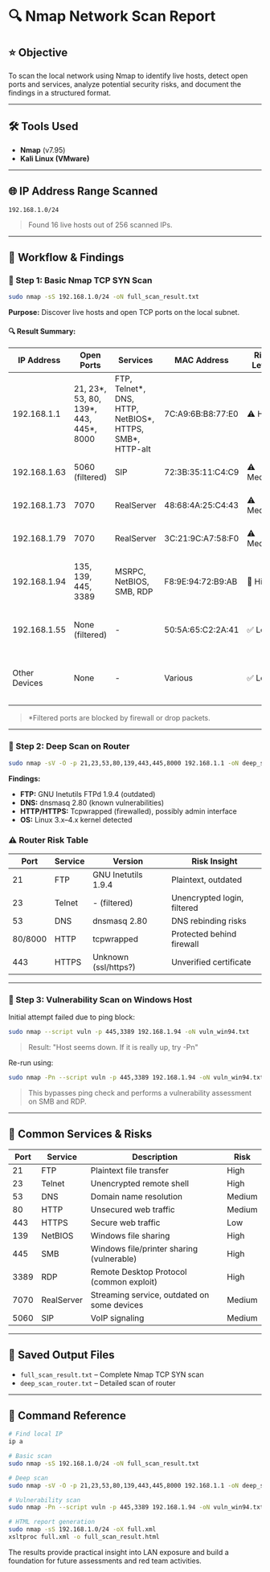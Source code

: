# 🔍 Nmap Network Scan Report

## ⭐ Objective

To scan the local network using Nmap to identify live hosts, detect open ports and services, analyze potential security risks, and document the findings in a structured format.

---

## 🛠 Tools Used

* **Nmap** (v7.95)
* **Kali Linux (VMware)**

---

## 🌐 IP Address Range Scanned

```
192.168.1.0/24
```

> Found 16 live hosts out of 256 scanned IPs.

---

## 🔄 Workflow & Findings

### 🔹 Step 1: Basic Nmap TCP SYN Scan

```bash
sudo nmap -sS 192.168.1.0/24 -oN full_scan_result.txt
```

**Purpose:** Discover live hosts and open TCP ports on the local subnet.

#### 🔍 Result Summary:

| IP Address    | Open Ports                                | Services                                                    | MAC Address          | Risk Level | Notes                                       |
| ------------- | ----------------------------------------- | ----------------------------------------------------------- | -------------------- | ---------- | ------------------------------------------- |
| 192.168.1.1   | 21, 23\*, 53, 80, 139\*, 443, 445\*, 8000 | FTP, Telnet\*, DNS, HTTP, NetBIOS\*, HTTPS, SMB\*, HTTP-alt | 7C\:A9:6B\:B8:77\:E0 | ⚠️ High    | Router admin interface with legacy services |
| 192.168.1.63  | 5060 (filtered)                           | SIP                                                         | 72:3B:35:11\:C4\:C9  | ⚠️ Medium  | Likely VoIP device                          |
| 192.168.1.73  | 7070                                      | RealServer                                                  | 48:68:4A:25\:C4:43   | ⚠️ Medium  | Media streaming service                     |
| 192.168.1.79  | 7070                                      | RealServer                                                  | 3C:21:9C\:A7:58\:F0  | ⚠️ Medium  | Another streaming device                    |
| 192.168.1.94  | 135, 139, 445, 3389                       | MSRPC, NetBIOS, SMB, RDP                                    | F8:9E:94:72\:B9\:AB  | 🚨 High    | Windows host with exposed RDP + SMB         |
| 192.168.1.55  | None (filtered)                           | -                                                           | 50:5A:65\:C2:2A:41   | ✅ Low      | Shielded IoT or Smart TV device             |
| Other Devices | None                                      | -                                                           | Various              | ✅ Low      | No exposed ports, minimal risk              |

> \*Filtered ports are blocked by firewall or drop packets.

---

### 🔹 Step 2: Deep Scan on Router

```bash
sudo nmap -sV -O -p 21,23,53,80,139,443,445,8000 192.168.1.1 -oN deep_scan_router.txt
```

**Findings:**

* **FTP:** GNU Inetutils FTPd 1.9.4 (outdated)
* **DNS:** dnsmasq 2.80 (known vulnerabilities)
* **HTTP/HTTPS:** Tcpwrapped (firewalled), possibly admin interface
* **OS:** Linux 3.x–4.x kernel detected

### ⚠️ Router Risk Table

| Port    | Service | Version              | Risk Insight                |
| ------- | ------- | -------------------- | --------------------------- |
| 21      | FTP     | GNU Inetutils 1.9.4  | Plaintext, outdated         |
| 23      | Telnet  | - (filtered)         | Unencrypted login, filtered |
| 53      | DNS     | dnsmasq 2.80         | DNS rebinding risks         |
| 80/8000 | HTTP    | tcpwrapped           | Protected behind firewall   |
| 443     | HTTPS   | Unknown (ssl/https?) | Unverified certificate      |

---

### 🔹 Step 3: Vulnerability Scan on Windows Host

Initial attempt failed due to ping block:

```bash
sudo nmap --script vuln -p 445,3389 192.168.1.94 -oN vuln_win94.txt
```

> Result: "Host seems down. If it is really up, try -Pn"

Re-run using:

```bash
sudo nmap -Pn --script vuln -p 445,3389 192.168.1.94 -oN vuln_win94.txt
```

> This bypasses ping check and performs a vulnerability assessment on SMB and RDP.

---

## 🔐 Common Services & Risks

| Port | Service    | Description                                 | Risk   |
| ---- | ---------- | ------------------------------------------- | ------ |
| 21   | FTP        | Plaintext file transfer                     | High   |
| 23   | Telnet     | Unencrypted remote shell                    | High   |
| 53   | DNS        | Domain name resolution                      | Medium |
| 80   | HTTP       | Unsecured web traffic                       | Medium |
| 443  | HTTPS      | Secure web traffic                          | Low    |
| 139  | NetBIOS    | Windows file sharing                        | High   |
| 445  | SMB        | Windows file/printer sharing (vulnerable)   | High   |
| 3389 | RDP        | Remote Desktop Protocol (common exploit)    | High   |
| 7070 | RealServer | Streaming service, outdated on some devices | Medium |
| 5060 | SIP        | VoIP signaling                              | Medium |

---

## 📁 Saved Output Files

* `full_scan_result.txt` – Complete Nmap TCP SYN scan
* `deep_scan_router.txt` – Detailed scan of router


---

## 🧠 Command Reference

```bash
# Find local IP
ip a

# Basic scan
sudo nmap -sS 192.168.1.0/24 -oN full_scan_result.txt

# Deep scan
sudo nmap -sV -O -p 21,23,53,80,139,443,445,8000 192.168.1.1 -oN deep_scan_router.txt

# Vulnerability scan
sudo nmap -Pn --script vuln -p 445,3389 192.168.1.94 -oN vuln_win94.txt

# HTML report generation
sudo nmap -sS 192.168.1.0/24 -oX full.xml
xsltproc full.xml -o full_scan_result.html
```


The results provide practical insight into LAN exposure and build a foundation for future assessments and red team activities.
